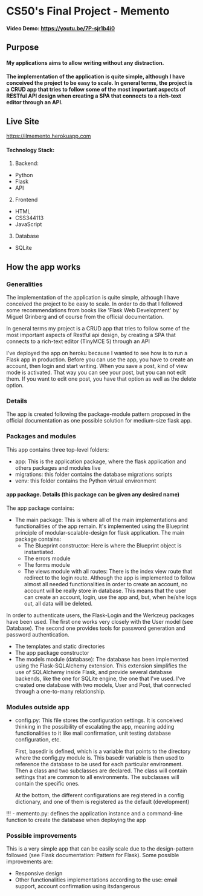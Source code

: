 # CS50's Final Project - Memento 

#### Video Demo:  https://youtu.be/7P-sjr1b4i0

## Purpose
#### My applications aims to allow writing without any distraction.

#### The implementation of the application is quite simple, although I have conceived the project to be easy to scale. In general terms, the project is a CRUD app that tries to follow some of the most important aspects of RESTful API design when creating a SPA that connects to a rich-text editor through an API.

## Live Site
https://ilmemento.herokuapp.com

#### Technology Stack:
1. Backend:
  - Python
  - Flask
  - API

2. Frontend
  - HTML
  - CSS344113
  - JavaScript

3. Database
  - SQLite

## How the app works
### Generalities
The implementation of the application is quite simple, although I have conceived the project to be easy to scale. In order to do that I followed some recommendations from books like 'Flask Web Development' by Miguel Grinberg and of course from the official documentation. 

In general terms my project is a CRUD app that tries to follow some of the most important aspects of Restful api design, by creating a SPA that connects to a rich-text editor (TinyMCE 5) through an API     

I've deployed the app on heroku because I wanted to see how is to run a Flask app in production. Before you can use the app, you have to create an account, then login and start writing. When you save a post, kind of view mode is activated. That way you can see your post, but you can not edit them. If you want to edit one post, you have that option as well as the delete option. 

### Details
The app is created following the package-module pattern proposed in the official documentation as one possible solution for medium-size flask app.

### Packages and modules 
This app contains three top-level folders: 
 - app: This is the application package, where the flask application and others packages and modules live
 - migrations: this folder contains the database migrations scripts
 - venv: this folder contains the Python virtual environment
 
#### app package. Details (this package can be given any desired name)
The app package contains:
 - The main package: This is where all of the main implementations and functionalities of the app remain. It's implemented using the Blueprint principle of modular-scalable-design for flask application. The main package contains:
	- The Blueprint constructor: Here is where the Blueprint 
	object is instantiated.
	- The errors module
	- The forms module
	- The views module with all routes: There is the index view route that redirect to the login route. Although the app is implemented to follow almost all needed functionalities in order to create an account, no account will be really store in database. This means that the user can create an account, login, use the app and, but, when he/she logs out, all data will be deleted. 

In order to authenticate users, the Flask-Login and the Werkzeug packages have been used. The first one works very closely with the User model (see Database). The second one provides tools for password generation and password authentication.


 - The templates and static directories
 - The app package constructor
 - The models module (database): The database has been implemented using the Flask-SQLAlchemy extension. This extension simplifies the use of SQLAlchemy inside Flask, and provide several database backends, like the one for SQLite engine, the one that I've used. I've created one database with two models, User and Post, that connected through a one-to-many relationship. 


### Modules outside app
  - config.py: This file stores the configuration settings. It is conceived thinking in the possibility of escalating the app, meaning adding functionalities to it like mail confirmation, unit testing database configuration, etc.

    First, basedir is defined, which is a variable that points to the directory where the config.py module is. This basedir variable is then used to reference the database to be used for each particular environment. 
    Then a class and two subclasses are declared. The class will contain settings that are common to all environments. The subclasses
    will contain the specific ones.
    
    At the bottom, the different configurations are registered in a config dictionary, and one of them is registered as the default (development)
 
  !!! - memento.py: defines the application instance and a command-line function to create the database when deploying the app
  

### Possible improvements
This is a very simple app that can be easily scale due to the design-pattern followed (see Flask documentation: Pattern for Flask). Some possible improvements are:
  -  Responsive design
  -  Other functionalities implementations according to the use: email support, account confirmation using itsdangerous
